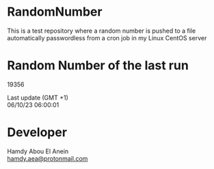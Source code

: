 # RandomNumber    
This is a test repository where a random number is pushed to a file automatically passwordless from a cron job in my Linux CentOS server    
# Random Number of the last run   
19356
      
Last update (GMT +1)    
06/10/23 06:00:01
# Developer    
Hamdy Abou El Anein   
hamdy.aea@protonmail.com

